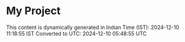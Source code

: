 # My Project

This content is dynamically generated in Indian Time (IST): 2024-12-10 11:18:55 IST
Converted to UTC: 2024-12-10 05:48:55 UTC
